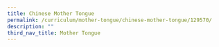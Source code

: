 ```yaml
---
title: Chinese Mother Tongue
permalink: /curriculum/mother-tongue/chinese-mother-tongue/129570/
description: ""
third_nav_title: Mother Tongue
---
```


